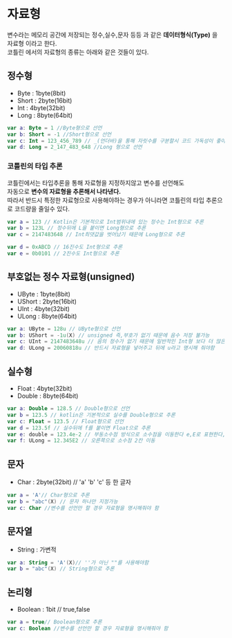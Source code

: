 # 자료형
변수라는 메모리 공간에 저장되는 정수,실수,문자 등등 과 같은 **데이터형식(Type)** 을 자료형 이라고 한다.<br>
코틀린 에서의 자료형의 종류는 아래와 같은 것들이 있다.
## 정수형
- Byte : 1byte(8bit)
- Short : 2byte(16bit)
- Int : 4byte(32bit)
- Long : 8byte(64bit)

```kotlin
var a: Byte = 1 //Byte형으로 선언
var b: Short = -1 //Short형으로 선언
var c: Int = 123_456_789 // _(언더바)을 통해 자릿수를 구분할시 코드 가독성이 좋아짐
var d: Long = 2_147_483_648 //Long 형으로 선언
```

### 코틀린의 타입 추론
코틀린에서는 타입추론을 통해 자료형을 지정하지않고 변수를 선언해도 <br>
자동으로 **변수의 자료형을 추론해서 나타낸다.** <br>
따라서 반드시 특정한 자료형으로 사용해야하는 경우가 아니라면 코틀린의 타입 추론으로 코드량을 줄일수 있다.

```kotlin
var a = 123 // Kotlin은 기본적으로 Int범위내에 있는 정수는 Int형으로 추론
var b = 123L // 정수뒤에 L을 붙이면 Long형으로 추론
var c = 2147483648 // Int최댓값을 벗어났기 때문에 Long형으로 추론

var d = 0xABCD // 16진수도 Int형으로 추론
var e = 0b0101 // 2진수도 Int형으로 추론
```

## 부호없는 정수 자료형(unsigned)
- UByte : 1byte(8bit)
- UShort : 2byte(16bit)
- UInt : 4byte(32bit)
- ULong : 8byte(64bit)

```kotlin
var a: UByte = 128u // UByte형으로 선언
var b: UShort = -1u(X) // unsigned 즉,부호가 없기 때문에 음수 저장 불가능
var c: UInt = 2147483648u // 음의 정수가 없기 때문에 일반적인 Int형 보다 더 많은 값 저장 가능
var d: ULong = 20060818u // 반드시 자료형을 넣어주고 뒤에 u라고 명시해 줘야함
```
## 실수형
- Float : 4byte(32bit)
- Double : 8byte(64bit)

```kotlin
var a: Double = 128.5 // Double형으로 선언
var b = 123.5 // kotlin은 기본적으로 실수를 Double형으로 추론
var c: Float = 123.5 // Float형으로 선언
var d = 123.5f // 실수뒤에 f를 붙이면 Float으로 추론
var e: double = 123.4e-2 // 부동소수점 방식으로 소수점을 이동한다 e,E로 표현한다,왼쪽으로 2칸이동
var f: ULong = 12.345E2 // 오른쪽으로 소수점 2칸 이동 
```
## 문자
- Char : 2byte(32bit) // 'a' 'b' 'c' 등 한 글자

```kotlin
var a = 'A'// Char형으로 추론
var b = "abc"(X) // 문자 하나만 지정가능
var c: Char //변수를 선언만 할 경우 자료형을 명시해줘야 함
```
## 문자열
- String : 가변적

```kotlin
var a: String = 'A'(X)// ''가 아닌 ""를 사용해야함
var b = "abc"(X) // String형으로 추론
```

## 논리형
- Boolean : 1bit // true,false

```kotlin
var a = true// Boolean형으로 추론
var c: Boolean //변수를 선언만 할 경우 자료형을 명시해줘야 함
```


